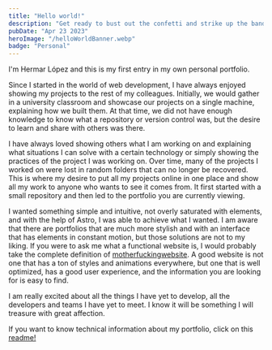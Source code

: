 ```yaml
---
title: "Hello world!"
description: "Get ready to bust out the confetti and strike up the band, because this is a moment worth celebrating! It's my very first blog post on my personal portfolio, and I couldn't be more thrilled to share it with you. So hold on tight, because I'm about to take you on a ride that will leave you feeling inspired and amazed!"
pubDate: "Apr 23 2023"
heroImage: "/helloWorldBanner.webp"
badge: "Personal"
---
```


I'm Hermar López and this is my first entry in my own personal portfolio.

Since I started in the world of web development, I have always enjoyed showing my projects to the rest of my colleagues. Initially, we would gather in a university classroom and showcase our projects on a single machine, explaining how we built them. At that time, we did not have enough knowledge to know what a repository or version control was, but the desire to learn and share with others was there.

I have always loved showing others what I am working on and explaining what situations I can solve with a certain technology or simply showing the practices of the project I was working on. Over time, many of the projects I worked on were lost in random folders that can no longer be recovered. This is where my desire to put all my projects online in one place and show all my work to anyone who wants to see it comes from. It first started with a small repository and then led to the portfolio you are currently viewing.

I wanted something simple and intuitive, not overly saturated with elements, and with the help of Astro, I was able to achieve what I wanted. I am aware that there are portfolios that are much more stylish and with an interface that has elements in constant motion, but those solutions are not to my liking. If you were to ask me what a functional website is, I would probably take the complete definition of <a href="http://motherfuckingwebsite.com/" target="_BLANK">motherfuckingwebsite</a>. A good website is not one that has a ton of styles and animations everywhere, but one that is well optimized, has a good user experience, and the information you are looking for is easy to find.

I am really excited about all the things I have yet to develop, all the developers and teams I have yet to meet. I know it will be something I will treasure with great affection.

If you want to know technical information about my portfolio, click on this <a href="#">readme!</a>